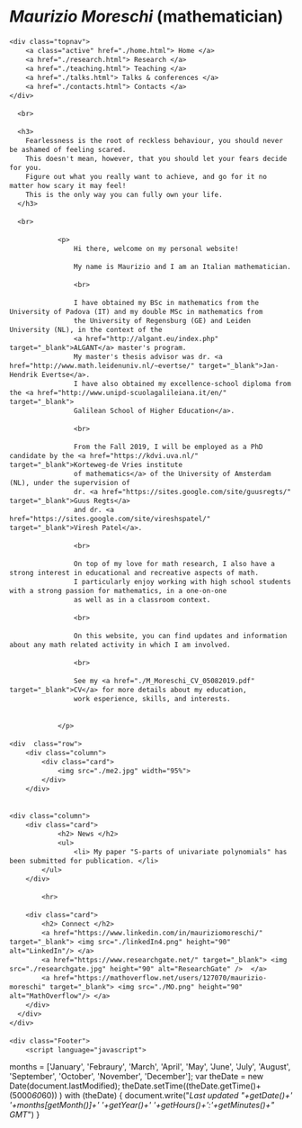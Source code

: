<!DOCTYPE=hmtl>
<html>
  <head>
    <link href="./style.css" type="text/css" rel="stylesheet">
    <title> M. Moreschi (homepage) </title>  
  </head>
  <body>
      <h1 class="header">  <em> Maurizio Moreschi </em> (mathematician) </h1>
    
    <div class="topnav">
        <a class="active" href="./home.html"> Home </a> 
        <a href="./research.html"> Research </a> 
        <a href="./teaching.html"> Teaching </a>
        <a href="./talks.html"> Talks & conferences </a>
        <a href="./contacts.html"> Contacts </a>
    </div>    
      
      <br>
      
	  <h3>
		Fearlessness is the root of reckless behaviour, you should never be ashamed of feeling scared.
		This doesn't mean, however, that you should let your fears decide for you.
		Figure out what you really want to achieve, and go for it no matter how scary it may feel! 
		This is the only way you can fully own your life.
	  </h3>
      
      <br>
      
                <p>
                    Hi there, welcome on my personal website! 
					
					My name is Maurizio and I am an Italian mathematician. 
				
					<br>
					
					I have obtained my BSc in mathematics from the University of Padova (IT) and my double MSc in mathematics from 
					the University of Regensburg (GE) and Leiden University (NL), in the context of the 
					<a href="http://algant.eu/index.php" target="_blank">ALGANT</a> master's program.
					My master's thesis advisor was dr. <a href="http://www.math.leidenuniv.nl/~evertse/" target="_blank">Jan-Hendrik Evertse</a>.
					I have also obtained my excellence-school diploma from the <a href="http://www.unipd-scuolagalileiana.it/en/" target="_blank">
					Galilean School of Higher Education</a>.
					
					<br>
					
					From the Fall 2019, I will be employed as a PhD candidate by the <a href="https://kdvi.uva.nl/" target="_blank">Korteweg-de Vries institute
					of mathematics</a> of the University of Amsterdam (NL), under the supervision of 
					dr. <a href="https://sites.google.com/site/guusregts/" target="_blank">Guus Regts</a> 
					and dr. <a href="https://sites.google.com/site/vireshspatel/" target="_blank">Viresh Patel</a>.
					
					<br>
					
					On top of my love for math research, I also have a strong interest in educational and recreative aspects of math.
					I particularly enjoy working with high school students with a strong passion for mathematics, in a one-on-one
					as well as in a classroom context.

					<br>
					
					On this website, you can find updates and information about any math related activity in which I am involved. 
					
					<br>
					
					See my <a href="./M_Moreschi_CV_05082019.pdf" target="_blank">CV</a> for more details about my education,
					work esperience, skills, and interests.
					
					
                </p> 
      
    <div  class="row">  
        <div class="column">
            <div class="card">
                <img src="./me2.jpg" width="95%">
            </div>
        </div>
  
       
    <div class="column">
        <div class="card">
                <h2> News </h2>
                <ul>
                    <li> My paper "S-parts of univariate polynomials" has been submitted for publication. </li>
            </ul>
        </div>
           
            <hr>
        
        <div class="card">
            <h2> Connect </h2>
			<a href="https://www.linkedin.com/in/mauriziomoreschi/" target="_blank"> <img src="./linkedIn4.png" height="90" alt="LinkedIn"/> </a>
			<a href="https://www.researchgate.net/" target="_blank"> <img src="./researchgate.jpg" height="90" alt="ResearchGate" />  </a> 
			<a href="https://mathoverflow.net/users/127070/maurizio-moreschi" target="_blank"> <img src="./MO.png" height="90" alt="MathOverflow"/> </a>
        </div>
      </div>
	</div>
     
	<div class="Footer">
		<script language="javascript"> 
months = ['January', 'Febraury', 'March', 'April', 'May', 'June', 'July', 'August', 'September', 'October', 'November', 'December']; 
var theDate = new Date(document.lastModified); 
theDate.setTime((theDate.getTime()+(5000*60*60)) ) 
with (theDate) { 
document.write("<i>Last updated "+getDate()+' '+months[getMonth()]+' '+getYear()+' '+getHours()+':'+getMinutes()+" GMT</i>") 
} 
</script> 
	</div>
        
   </body>
</html>

